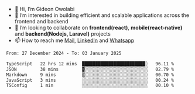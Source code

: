 - 👋 Hi, I’m Gideon Owolabi
- 👀 I’m interested in building efficient and scalable applications across the frontend and backend
- 💞️ I’m looking to collaborate on <b>frontend(react)</b>, <b>mobile(react-native)</b> and <b>backend(Nodejs, Laravel)</b> projects
- 📫 How to reach me <a href="mailto:gideoniyin2021@gmail.com">Mail</a>, <a href="https://www.linkedin.com/in/gideon-owolabi-9b667a232/">LinkedIn</a> and <a href="https://wa.me/2348055377085">Whatsapp</a>

<!---
gude1/gude1 is a ✨ special ✨ repository because its `README.md` (this file) appears on your GitHub profile.
You can click the Preview link to take a look at your changes.
--->

<!--START_SECTION:waka-->

```txt
From: 27 December 2024 - To: 03 January 2025

TypeScript   22 hrs 12 mins  ████████████████████████░   96.11 %
JSON         38 mins         ▓░░░░░░░░░░░░░░░░░░░░░░░░   02.79 %
Markdown     9 mins          ▒░░░░░░░░░░░░░░░░░░░░░░░░   00.70 %
JavaScript   3 mins          ░░░░░░░░░░░░░░░░░░░░░░░░░   00.24 %
TSConfig     1 min           ░░░░░░░░░░░░░░░░░░░░░░░░░   00.10 %
```

<!--END_SECTION:waka-->
